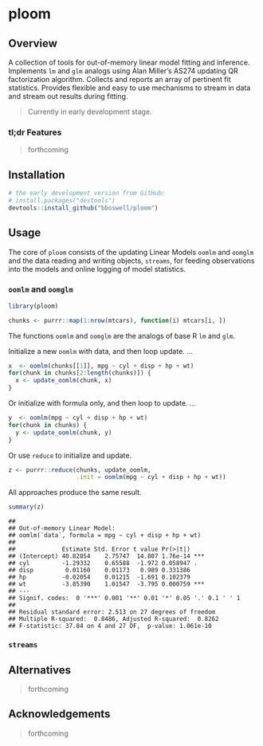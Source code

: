 
# ploom

<!-- [CRAN_Status_Badge]() -->

<!-- [Build Status]() -->

<!-- [AppVeyor Build Status]() -->

<!-- [Coverage Status]() -->

## Overview

A collection of tools for out-of-memory linear model fitting and
inference. Implements `lm` and `glm` analogs using Alan Miller’s AS274
updating QR factorization algorithm. Collects and reports an array of
pertinent fit statistics. Provides flexible and easy to use mechanisms
to stream in data and stream out results during fitting.

> Currently in early development stage.

### tl;dr Features

> forthcoming

## Installation

``` r
# the early development version from GitHub:
# install.packages("devtools")
devtools::install_github("bboswell/ploom")
```

## Usage

The core of `ploom` consists of the updating Linear Models `oomlm` and
`oomglm` and the data reading and writing objects, `streams`, for
feeding observations into the models and online logging of model
statistics.

### `oomlm` and `oomglm`

``` r
library(ploom)

chunks <- purrr::map(1:nrow(mtcars), function(i) mtcars[i, ])
```

The functions `oomlm` and `oomglm` are the analogs of base R `lm` and
`glm`.

Initialize a new `oomlm` with data, and then loop update. …

``` r
x  <- oomlm(chunks[[1]], mpg ~ cyl + disp + hp + wt)
for(chunk in chunks[2:length(chunks)]) {
  x <- update_oomlm(chunk, x)
}
```

Or initialize with formula only, and then loop to update. …

``` r
y  <- oomlm(mpg ~ cyl + disp + hp + wt)
for(chunk in chunks) {
  y <- update_oomlm(chunk, y)
}
```

Or use `reduce` to initialize and update.

``` r
z <- purrr::reduce(chunks, update_oomlm,
                   .init = oomlm(mpg ~ cyl + disp + hp + wt))
```

All approaches produce the same result.

``` r
summary(z)
```

    ## 
    ## Out-of-memory Linear Model:
    ## oomlm(`data`, formula = mpg ~ cyl + disp + hp + wt)
    ## 
    ##             Estimate Std. Error t value Pr(>|t|)    
    ## (Intercept) 40.82854    2.75747  14.807 1.76e-14 ***
    ## cyl         -1.29332    0.65588  -1.972 0.058947 .  
    ## disp         0.01160    0.01173   0.989 0.331386    
    ## hp          -0.02054    0.01215  -1.691 0.102379    
    ## wt          -3.85390    1.01547  -3.795 0.000759 ***
    ## ---
    ## Signif. codes:  0 '***' 0.001 '**' 0.01 '*' 0.05 '.' 0.1 ' ' 1
    ## 
    ## Residual standard error: 2.513 on 27 degrees of freedom
    ## Multiple R-squared:  0.8486, Adjusted R-squared:  0.8262 
    ## F-statistic: 37.84 on 4 and 27 DF,  p-value: 1.061e-10

### `streams`

## Alternatives

> forthcoming

## Acknowledgements

> forthcoming
